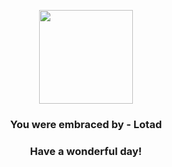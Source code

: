 <p align="center">
    <img src="https://raw.githubusercontent.com/PokeAPI/sprites/master/sprites/pokemon/270.png" width="150" height="150">
</p>
<h3 align="center">You were embraced by - <b>Lotad</b></h3>
<h3 align="center">Have a wonderful day!</h3>
